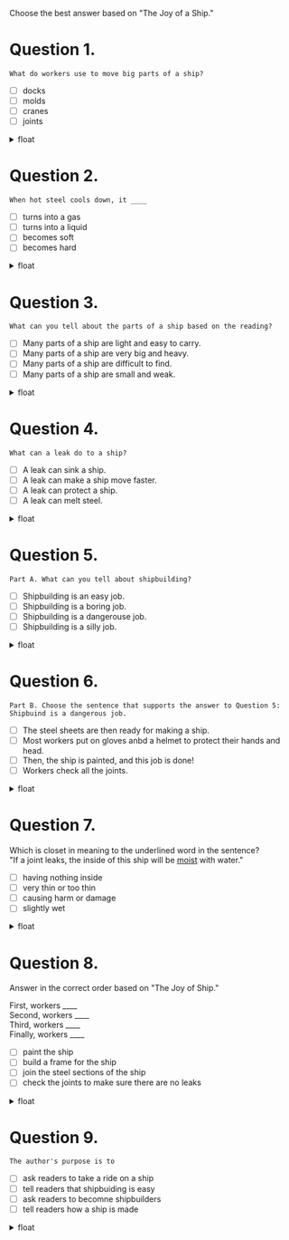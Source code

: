 Choose the best answer based on "The Joy of a Ship."  

# Question 1.
```
What do workers use to move big parts of a ship?
```

- [ ] docks  
- [ ] molds  
- [ ] cranes  
- [ ] joints   

<details>
<summary>float</summary>

C
</details>

# Question 2.
```
When hot steel cools down, it ____
```

- [ ] turns into a gas
- [ ] turns into a liquid
- [ ] becomes soft
- [ ] becomes hard

<details>
<summary>float</summary>

D
</details>

# Question 3.
```
What can you tell about the parts of a ship based on the reading?
```

- [ ] Many parts of a ship are light and easy to carry.
- [ ] Many parts of a ship are very big and heavy.
- [ ] Many parts of a ship are difficult to find.
- [ ] Many parts of a ship are small and weak.

<details>
<summary>float</summary>

B
</details>

# Question 4.
```
What can a leak do to a ship?
```

- [ ] A leak can sink a ship.
- [ ] A leak can make a ship move faster.
- [ ] A leak can protect a ship.
- [ ] A leak can melt steel.

<details>
<summary>float</summary>

A
</details>

# Question 5.
```
Part A. What can you tell about shipbuilding?
```

- [ ] Shipbuilding is an easy job.
- [ ] Shipbuilding is a boring job.
- [ ] Shipbuilding is a dangerouse job.
- [ ] Shipbuilding is a silly job.

<details>
<summary>float</summary>

C
</details>

# Question 6.
```
Part B. Choose the sentence that supports the answer to Question 5: Shipbuind is a dangerous job.
```

- [ ] The steel sheets are then ready for making a ship.
- [ ] Most workers put on gloves anbd a helmet to protect their hands and head.
- [ ] Then, the ship is painted, and this job is done!
- [ ] Workers check all the joints.

<details>
<summary>float</summary>

B
</details>

# Question 7.

Which is closet in meaning to the underlined word in the sentence?  
"If a joint leaks, the inside of this ship will be <U>moist</U> with water."


- [ ] having nothing inside
- [ ] very thin or too thin
- [ ] causing harm or damage
- [ ] slightly wet

<details>
<summary>float</summary>

D
</details>

# Question 8.
Answer in the correct order based on "The Joy of Ship."

First, workers ____  
Second, workers ____  
Third, workers ____  
Finally, workers ____  

- [ ] paint the ship
- [ ] build a frame for the ship
- [ ] join the steel sections of the ship
- [ ] check the joints to make sure there are no leaks

<details>
<summary>float</summary>

B  
C  
D  
A
</details>

# Question 9.
```
The author's purpose is to 
```

- [ ] ask readers to take a ride on a ship
- [ ] tell readers that shipbuiding is easy
- [ ] ask readers to becomne shipbuilders
- [ ] tell readers how a ship is made

<details>
<summary>float</summary>

D
</details>

